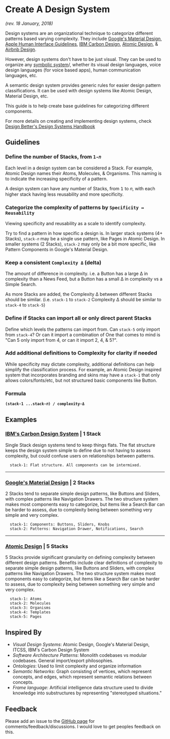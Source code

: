 # Create A Design System

*(rev. 18 January, 2018)*

Design systems are an organizational technique to categorize different patterns based varying complexity.
 They include [Google's Material Design](https://material.io/guidelines/), [Apple Human Interface Guidelines](https://developer.apple.com/design/), [IBM Carbon Design](http://carbondesignsystem.com/), [Atomic Design](http://bradfrost.com/blog/post/atomic-web-design/), & [Airbnb Design](https://airbnb.design/building-a-visual-language/).

However, design systems don't have to be just visual. They can be used to organize any [symbolic system](https://en.wikipedia.org/wiki/Formal_grammar)/, whether its visual design languages, voice design languages (for voice based apps), human communication languages, etc.

A semantic design system provides generic rules for easier design pattern classifications. It can be used with design systems like Atomic Design, Material Design, etc.

This guide is to help create base guidelines for categorizing different components.

For more details on creating and implementing design systems, check [Design Better's Design Systems Handbook](https://www.designbetter.co/design-systems-handbook/designing-design-system)

## Guidelines

### Define the number of Stacks, from `𝟣-𝑛`

Each level in a design system can be considered a Stack. For example, Atomic Design names their Atoms, Molecules, & Organisms. This naming is to indicate the increasing specificity of a pattern.

A design system can have any number of Stacks, from 𝟣 to 𝑛, with each higher stack having less reusability and more specificity.

### Categorize the complexity of patterns by `Specificity ↔ Reusability`

Viewing specificity and reusability as a scale to identify complexity.

Try to find a pattern in how specific a design is. In larger stack systems (4+ Stacks), `stack-𝑛` may be a single use pattern, like Pages in Atomic Design. In smaller systems (2 Stacks), `stack-2` may only be a bit more specific, like Pattern Components in Google's Material Design.

### Keep a consistent `Complexity Δ` (delta)

The amount of difference in complexity. i.e. a Button has a large Δ in complexity than a News Feed, but a Button has a small Δ in complexity vs a Simple Search.

As more Stacks are added, the Complexity Δ between different Stacks should be similar. (i.e. `stack-1` to `stack-2` Complexity Δ should be similar to `stack-4` to `stack-5`)

### Define if Stacks can import all or only direct parent Stacks

Define which levels the patterns can import from. Can `stack-5` only import from `stack-4`? Or can it import a combination of One that comes to mind is "Can 5 only import from 4, or can it import 2, 4, & 5?".

### Add additional definitions to Complexity for clarity if needed

While specificity may dictate complexity, additional definitions can help simplify the classification process. For example, an Atomic Design inspired system that incorporates branding and skins may have a `stack-1` that only allows colors/fonts/etc, but not structured basic components like Button.

### Formula

**`(stack-𝟣 ...stack-𝑛) / complexity-Δ`**

## Examples

### [IBM's Carbon Design System](http://carbondesignsystem.com/) | 1 Stack

Single Stack design systems tend to keep things flats. The flat structure keeps the design system simple to define due to not having to assess complexity, but could confuse users on relationships between patterns.

```
  stack-1: Flat structure. All components can be intermixed.
```

---

### [Google's Material Design](https://material.io) | 2 Stacks

2 Stacks tend to separate simple design patterns, like Buttons and Sliders, with complex patterns like Navigation Drawers. The two structure system makes most components easy to categorize, but items like a Search Bar can be harder to assess, due to complexity being between something very simple and very complex.

```
  stack-1: Components: Buttons, Sliders, Knobs
  stack-2: Patterns: Navigation Drawer, Notifications, Search
```

---

### [Atomic Design](http://bradfrost.com/blog/post/atomic-web-design/) | 5 Stacks

5 Stacks provide significant granularity on defining complexity between different design patterns. Benefits include clear definitions of complexity to separate simple design patterns, like Buttons and Sliders, with complex patterns like Navigation Drawers. The two structure system makes most components easy to categorize, but items like a Search Bar can be harder to assess, due to complexity being between something very simple and very complex.
 
```
  stack-1: Atoms
  stack-2: Molecules
  stack-3: Organisms
  stack-4: Templates
  stack-5: Pages
```

## Inspired By

* *Visual Design Systems*: Atomic Design, Google's Material Design, ITCSS, IBM's Carbon Design System
* *Software Architecture Patterns*: Monolith codebases vs modular codebases. General import/export philosophies.
* *Ontologies*: Used to limit complexity and organize information
* *Semantic Networks*: Graph consisting of vertices, which represent concepts, and edges, which represent semantic relations between concepts.
* *Frame language*: Artificial intelligence data structure used to divide knowledge into substructures by representing "stereotyped situations."

## Feedback

Please add an issue to the [GitHub page](https://github.com/sartaj/semantic-design-systems/issues) for comments/feedback/discussions. I would love to get peoples feedback on this.